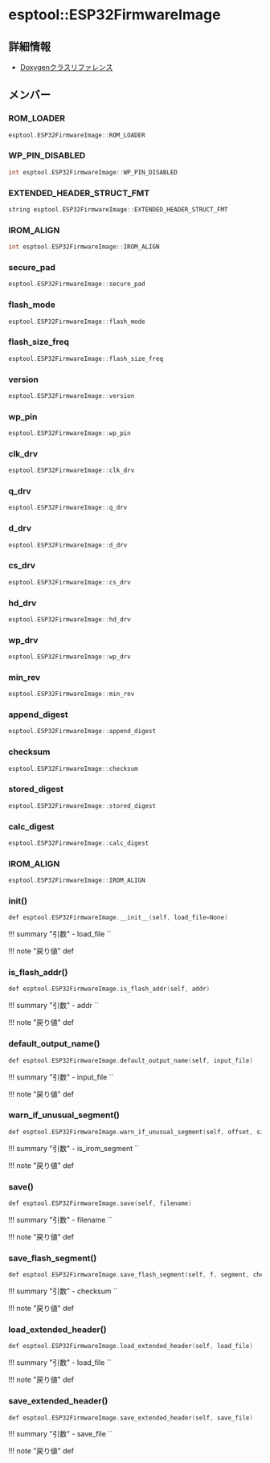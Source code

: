# esptool::ESP32FirmwareImage



## 詳細情報

- [Doxygenクラスリファレンス](https://lang-ship.com/reference/ESP32/latest/classesptool_1_1_e_s_p32_firmware_image.html)

## メンバー

###  ROM_LOADER

```c
esptool.ESP32FirmwareImage::ROM_LOADER
```


###  WP_PIN_DISABLED

```c
int esptool.ESP32FirmwareImage::WP_PIN_DISABLED
```


###  EXTENDED_HEADER_STRUCT_FMT

```c
string esptool.ESP32FirmwareImage::EXTENDED_HEADER_STRUCT_FMT
```


###  IROM_ALIGN

```c
int esptool.ESP32FirmwareImage::IROM_ALIGN
```


###  secure_pad

```c
esptool.ESP32FirmwareImage::secure_pad
```


###  flash_mode

```c
esptool.ESP32FirmwareImage::flash_mode
```


###  flash_size_freq

```c
esptool.ESP32FirmwareImage::flash_size_freq
```


###  version

```c
esptool.ESP32FirmwareImage::version
```


###  wp_pin

```c
esptool.ESP32FirmwareImage::wp_pin
```


###  clk_drv

```c
esptool.ESP32FirmwareImage::clk_drv
```


###  q_drv

```c
esptool.ESP32FirmwareImage::q_drv
```


###  d_drv

```c
esptool.ESP32FirmwareImage::d_drv
```


###  cs_drv

```c
esptool.ESP32FirmwareImage::cs_drv
```


###  hd_drv

```c
esptool.ESP32FirmwareImage::hd_drv
```


###  wp_drv

```c
esptool.ESP32FirmwareImage::wp_drv
```


###  min_rev

```c
esptool.ESP32FirmwareImage::min_rev
```


###  append_digest

```c
esptool.ESP32FirmwareImage::append_digest
```


###  checksum

```c
esptool.ESP32FirmwareImage::checksum
```


###  stored_digest

```c
esptool.ESP32FirmwareImage::stored_digest
```


###  calc_digest

```c
esptool.ESP32FirmwareImage::calc_digest
```


###  IROM_ALIGN

```c
esptool.ESP32FirmwareImage::IROM_ALIGN
```


### __init__()



```c
def esptool.ESP32FirmwareImage.__init__(self, load_file=None)
```

!!! summary "引数"
	- load_file `` 

!!! note "戻り値"
	def



### is_flash_addr()



```c
def esptool.ESP32FirmwareImage.is_flash_addr(self, addr)
```

!!! summary "引数"
	- addr `` 

!!! note "戻り値"
	def



### default_output_name()


 
```c
def esptool.ESP32FirmwareImage.default_output_name(self, input_file)
```

!!! summary "引数"
	- input_file `` 

!!! note "戻り値"
	def



### warn_if_unusual_segment()



```c
def esptool.ESP32FirmwareImage.warn_if_unusual_segment(self, offset, size, is_irom_segment)
```

!!! summary "引数"
	- is_irom_segment `` 

!!! note "戻り値"
	def



### save()



```c
def esptool.ESP32FirmwareImage.save(self, filename)
```

!!! summary "引数"
	- filename `` 

!!! note "戻り値"
	def



### save_flash_segment()


 
```c
def esptool.ESP32FirmwareImage.save_flash_segment(self, f, segment, checksum=None)
```

!!! summary "引数"
	- checksum `` 

!!! note "戻り値"
	def



### load_extended_header()



```c
def esptool.ESP32FirmwareImage.load_extended_header(self, load_file)
```

!!! summary "引数"
	- load_file `` 

!!! note "戻り値"
	def



### save_extended_header()



```c
def esptool.ESP32FirmwareImage.save_extended_header(self, save_file)
```

!!! summary "引数"
	- save_file `` 

!!! note "戻り値"
	def




